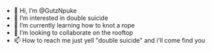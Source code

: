 - 👋 Hi, I’m @GutzNpuke
- 👀 I’m interested in double suicide 
- 🌱 I’m currently learning how to knot a rope
- 💞️ I’m looking to collaborate on the rooftop
- 📫 How to reach me just yell "double suicide" and i'll come find you

<!---
GutzNpuke/GutzNpuke is a ✨ special ✨ repository because its `README.md` (this file) appears on your GitHub profile.
You can click the Preview link to take a look at your changes.
--->
